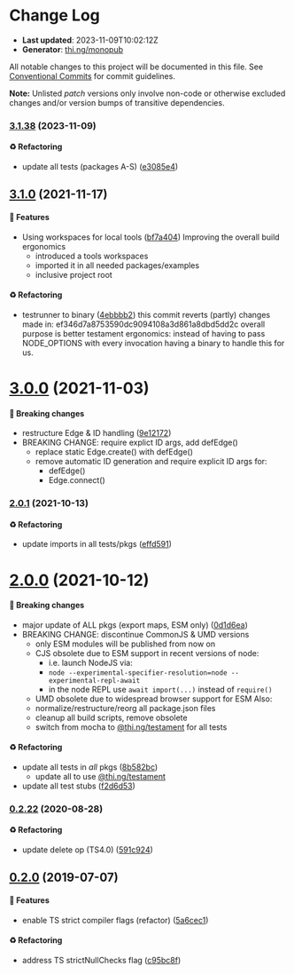 # Change Log

- **Last updated**: 2023-11-09T10:02:12Z
- **Generator**: [thi.ng/monopub](https://thi.ng/monopub)

All notable changes to this project will be documented in this file.
See [Conventional Commits](https://conventionalcommits.org/) for commit guidelines.

**Note:** Unlisted _patch_ versions only involve non-code or otherwise excluded changes
and/or version bumps of transitive dependencies.

### [3.1.38](https://github.com/thi-ng/umbrella/tree/@thi.ng/quad-edge@3.1.38) (2023-11-09)

#### ♻️ Refactoring

- update all tests (packages A-S) ([e3085e4](https://github.com/thi-ng/umbrella/commit/e3085e4))

## [3.1.0](https://github.com/thi-ng/umbrella/tree/@thi.ng/quad-edge@3.1.0) (2021-11-17)

#### 🚀 Features

- Using workspaces for local tools ([bf7a404](https://github.com/thi-ng/umbrella/commit/bf7a404))
  Improving the overall build ergonomics
  - introduced a tools workspaces
  - imported it in all needed packages/examples
  - inclusive project root

#### ♻️ Refactoring

- testrunner to binary ([4ebbbb2](https://github.com/thi-ng/umbrella/commit/4ebbbb2))
  this commit reverts (partly) changes made in:
  ef346d7a8753590dc9094108a3d861a8dbd5dd2c
  overall purpose is better testament ergonomics:
  instead of having to pass NODE_OPTIONS with every invocation
  having a binary to handle this for us.

# [3.0.0](https://github.com/thi-ng/umbrella/tree/@thi.ng/quad-edge@3.0.0) (2021-11-03)

#### 🛑 Breaking changes

- restructure Edge & ID handling ([9e12172](https://github.com/thi-ng/umbrella/commit/9e12172))
- BREAKING CHANGE: require explict ID args, add defEdge()
  - replace static Edge.create() with defEdge()
  - remove automatic ID generation and require explicit ID args for:
    - defEdge()
    - Edge.connect()

### [2.0.1](https://github.com/thi-ng/umbrella/tree/@thi.ng/quad-edge@2.0.1) (2021-10-13)

#### ♻️ Refactoring

- update imports in all tests/pkgs ([effd591](https://github.com/thi-ng/umbrella/commit/effd591))

# [2.0.0](https://github.com/thi-ng/umbrella/tree/@thi.ng/quad-edge@2.0.0) (2021-10-12)

#### 🛑 Breaking changes

- major update of ALL pkgs (export maps, ESM only) ([0d1d6ea](https://github.com/thi-ng/umbrella/commit/0d1d6ea))
- BREAKING CHANGE: discontinue CommonJS & UMD versions
  - only ESM modules will be published from now on
  - CJS obsolete due to ESM support in recent versions of node:
    - i.e. launch NodeJS via:
    - `node --experimental-specifier-resolution=node --experimental-repl-await`
    - in the node REPL use `await import(...)` instead of `require()`
  - UMD obsolete due to widespread browser support for ESM
  Also:
  - normalize/restructure/reorg all package.json files
  - cleanup all build scripts, remove obsolete
  - switch from mocha to [@thi.ng/testament](https://github.com/thi-ng/umbrella/tree/main/packages/testament) for all tests

#### ♻️ Refactoring

- update all tests in _all_ pkgs ([8b582bc](https://github.com/thi-ng/umbrella/commit/8b582bc))
  - update all to use [@thi.ng/testament](https://github.com/thi-ng/umbrella/tree/main/packages/testament)
- update all test stubs ([f2d6d53](https://github.com/thi-ng/umbrella/commit/f2d6d53))

### [0.2.22](https://github.com/thi-ng/umbrella/tree/@thi.ng/quad-edge@0.2.22) (2020-08-28)

#### ♻️ Refactoring

- update delete op (TS4.0) ([591c924](https://github.com/thi-ng/umbrella/commit/591c924))

## [0.2.0](https://github.com/thi-ng/umbrella/tree/@thi.ng/quad-edge@0.2.0) (2019-07-07)

#### 🚀 Features

- enable TS strict compiler flags (refactor) ([5a6cec1](https://github.com/thi-ng/umbrella/commit/5a6cec1))

#### ♻️ Refactoring

- address TS strictNullChecks flag ([c95bc8f](https://github.com/thi-ng/umbrella/commit/c95bc8f))
